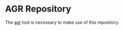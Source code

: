 # AGR Repository
The [agr](https://github.com/hbiyik/agr) tool is necessary to make use of this repository.

